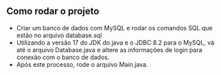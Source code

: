 ## Como rodar o projeto
 - Criar um banco de dados com MySQL e rodar os comandos SQL que estão no arquivo database.sql
 - Utilizando a versão 17 do JDK do java e o JDBC 8.2 para o MySQL, vá até o arquivo Database.java e altere as informações de login para conexão com o banco de dados.
 - Após este processo, rode o arquivo Main.java.

